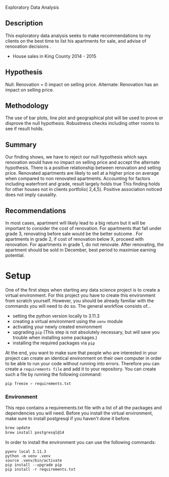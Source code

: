 Exploratory Data Analysis
## Description
This exploratory data analysis seeks to make recommendations to my clients on the best time to list his apartments for sale, and advise of renovation decisions .
- House sales in King County 2014 - 2015
## Hypothesis
Null: Renovation = 0 impact on selling price. 
Alternate: Renovation has an impact on selling price.
## Methodology
The use of bar plots, line plot and geographical plot will be used to prove or disprove the null hypothesis. Robustness checks including other rooms to see if result holds.

## Summary
Our finding shows, we have to reject our null hypothesis which says renovation would have no impact on selling price and accept the alternate hypothesis.
There is a positive relationship between renovation and selling price. 
Renovated apartments are likely to sell at a higher price on average when compared to non renovated apartments.
Accounting for factors including waterfront and grade, result largely holds true
This finding holds for other houses not in clients portfolio( 2,4,5).
Positive association noticed does not imply causality.

## Recommendations
In most cases, apartment will likely lead to a big return but it will be important to consider the cost of renovation.
For apartments that fall under  grade 3, renovating before sale would be the better outcome .
For apartments in grade 2, if cost of renovation below X, proceed with renovation.
For apartments in grade 1, do not renovate. 
After renovating, the apartment should be sold in December, best period to maximise earning potential.


# Setup

One of the first steps when starting any data science project is to create a virtual environment. For this project you have to create this environment from scratch yourself. However, you should be already familiar with the commands you will need to do so. The general workflow consists of... 

* setting the python version locally to 3.11.3
* creating a virtual environment using the `venv` module
* activating your newly created environment 
* upgrading `pip` (This step is not absolutely necessary, but will save you trouble when installing some packages.)
* installing the required packages via `pip`

At the end, you want to make sure that people who are interested in your project can create an identical environment on their own computer in order to be able to run your code without running into errors. Therefore you can create a `requirements file` and add it to your repository. You can create such a file by running the following command: 

```bash
pip freeze > requirements.txt
```

### Environment

This repo contains a requirements.txt file with a list of all the packages and dependencies you will need. Before you install the virtual environment, make sure to install postgresql if you haven't done it before.

```bash
brew update
brew install postgresql@14
```

In order to install the environment you can use the following commands:

```
pyenv local 3.11.3
python -m venv .venv
source .venv/bin/activate
pip install --upgrade pip
pip install -r requirements.txt
```